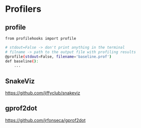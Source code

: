# Profilers

## profile

```bash
from profilehooks import profile

# stdout=False -> don't print anything in the terminal
# filname -> path to the output file with profiling results
@profile(stdout=False, filename='baseline.prof')
def baseline():
    ...
```

## SnakeViz

<https://github.com/jiffyclub/snakeviz>

## gprof2dot

<https://github.com/jrfonseca/gprof2dot>
